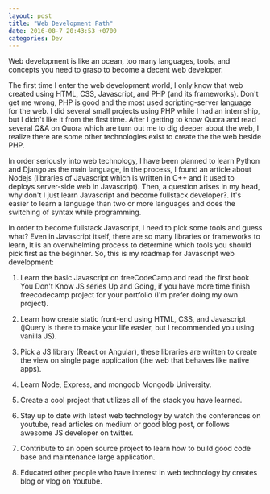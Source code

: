 ```yaml
---
layout: post
title: "Web Development Path"
date: 2016-08-7 20:43:53 +0700
categories: Dev
---
```


Web development is like an ocean, too many languages, tools, and concepts you need to grasp to become a decent web developer. 

The first time I enter the web development world, I only know that web created using HTML, CSS, Javascript, and PHP (and its frameworks). Don't get me wrong, PHP is good and the most used scripting-server language for the web. I did several small projects using PHP while I had an internship, but I didn't like it from the first time. After I getting to know Quora and read several Q&A on Quora which are turn out me to dig deeper about the web, I realize there are some other technologies exist to create the the web beside PHP.

In order seriously into web technology, I have been planned to learn Python and Django as the main language, in the process, I found an article about Nodejs (libraries of Javascript which is written in C++ and it used to deploys server-side web in Javascript). Then, a question arises in my head, why don't I just learn Javascript and become fullstack developer?. It's easier to learn a language than two or more languages and does the switching of syntax while programming.

In order to become fullstack Javascript, I need to pick some tools and guess what? Even in Javascript itself, there are so many libraries or frameworks to learn, It is an overwhelming process to determine which tools you should pick first as the beginner. So, this is my roadmap for Javascript web development:

1. Learn the basic Javascript on freeCodeCamp and read the first book You Don't Know JS series Up and Going, if you have more time finish freecodecamp project for your portfolio (I'm prefer doing my own project).

2. Learn how create static front-end using HTML, CSS, and Javascript (jQuery is there to make your life easier, but I recommended you using vanilla JS). 

3. Pick a  JS library (React or Angular), these libraries are written to create the view on single page application (the web that behaves like native apps).

4. Learn Node, Express, and mongodb Mongodb University.

5. Create a cool project that utilizes all of the stack you have learned.

6. Stay up to date with latest web technology by watch the conferences on youtube, read articles on medium or good blog post, or follows awesome JS developer on twitter.

7. Contribute to an open source project to learn how to build good code base and maintenance large application.

8. Educated other people who have interest in web technology by creates blog or vlog on Youtube.